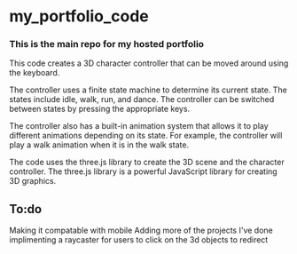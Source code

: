 # my_portfolio_code
### This is the main repo for my hosted portfolio 

This code creates a 3D character controller that can be moved around using the keyboard.

The controller uses a finite state machine to determine its current state. The states include idle, walk, run, and dance. The controller can be switched between states by pressing the appropriate keys.

The controller also has a built-in animation system that allows it to play different animations depending on its state. For example, the controller will play a walk animation when it is in the walk state.

The code uses the three.js library to create the 3D scene and the character controller. The three.js library is a powerful JavaScript library for creating 3D graphics.

## To:do
Making it compatable with mobile
Adding more of the projects I've done
implimenting a raycaster for users to click on the 3d objects to redirect
